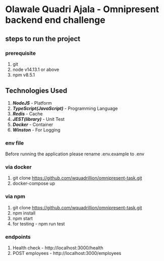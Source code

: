# Olawale Quadri Ajala - Omnipresent backend end challenge

## steps to run the project

### prerequisite

1. git
2. node v14.13.1 or above
3. npm v8.5.1

## Technologies Used

1. **_NodeJS_** - Platform
2. **_TypeScript(JavaScript)_** - Programming Language
3. **_Redis_** - Cache
4. **_JEST(library)_** - Unit Test
5. **_Docker_** - Container
6. **_Winston_** - For Logging

### env file

Before running the application please rename .env.example to .env

### via docker

1. git clone https://github.com/wquadrillion/omnipresent-task.git
2. docker-compose up

### via npm

1. git clone https://github.com/wquadrillion/omnipresent-task.git
2. npm install
3. npm start
4. for testing - npm run test

### endpoints

1. Health check - http://localhost:3000/health
2. POST employees - http://localhost:3000/employees
